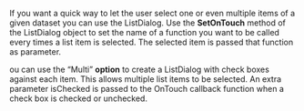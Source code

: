 If you want a quick way to let the user select one or even multiple items of a given dataset you can use the ListDialog.
Use the **SetOnTouch** method of the ListDialog object to set the name of a function you want to be called every times a list item is selected. The selected item is passed that function as parameter.
<sample Basic>

ou can use the “Multi” **option** to create a ListDialog with check boxes against each item. This allows multiple list items to be selected. An extra parameter isChecked is passed to the OnTouch callback function when a check box is checked or unchecked.
<Example Multi>

